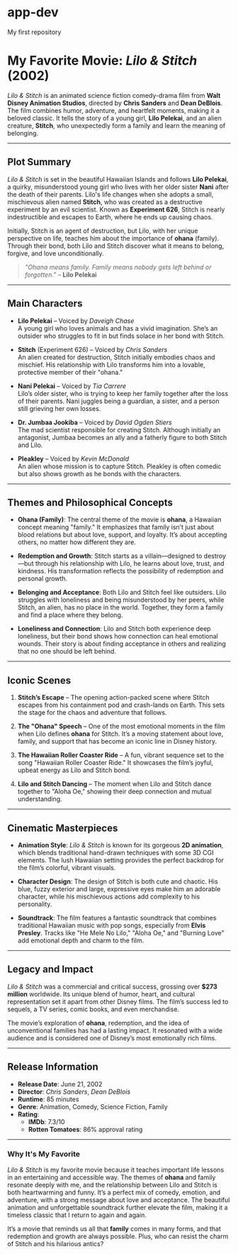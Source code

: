 # app-dev
My first repository
# My Favorite Movie: *Lilo & Stitch* (2002)

*Lilo & Stitch* is an animated science fiction comedy-drama film from **Walt Disney Animation Studios**, directed by **Chris Sanders** and **Dean DeBlois**. The film combines humor, adventure, and heartfelt moments, making it a beloved classic. It tells the story of a young girl, **Lilo Pelekai**, and an alien creature, **Stitch**, who unexpectedly form a family and learn the meaning of belonging.

---

## Plot Summary

*Lilo & Stitch* is set in the beautiful Hawaiian Islands and follows **Lilo Pelekai**, a quirky, misunderstood young girl who lives with her older sister **Nani** after the death of their parents. Lilo's life changes when she adopts a small, mischievous alien named **Stitch**, who was created as a destructive experiment by an evil scientist. Known as **Experiment 626**, Stitch is nearly indestructible and escapes to Earth, where he ends up causing chaos.

Initially, Stitch is an agent of destruction, but Lilo, with her unique perspective on life, teaches him about the importance of **ohana** (family). Through their bond, both Lilo and Stitch discover what it means to belong, forgive, and love unconditionally.

> *"Ohana means family. Family means nobody gets left behind or forgotten."* – **Lilo Pelekai**

---

## Main Characters

- **Lilo Pelekai** – Voiced by *Daveigh Chase*  
  A young girl who loves animals and has a vivid imagination. She’s an outsider who struggles to fit in but finds solace in her bond with Stitch.

- **Stitch** (Experiment 626) – Voiced by *Chris Sanders*  
  An alien created for destruction, Stitch initially embodies chaos and mischief. His relationship with Lilo transforms him into a lovable, protective member of their "ohana."

- **Nani Pelekai** – Voiced by *Tia Carrere*  
  Lilo’s older sister, who is trying to keep her family together after the loss of their parents. Nani juggles being a guardian, a sister, and a person still grieving her own losses.

- **Dr. Jumbaa Jookiba** – Voiced by *David Ogden Stiers*  
  The mad scientist responsible for creating Stitch. Although initially an antagonist, Jumbaa becomes an ally and a fatherly figure to both Stitch and Lilo.

- **Pleakley** – Voiced by *Kevin McDonald*  
  An alien whose mission is to capture Stitch. Pleakley is often comedic but also shows growth as he bonds with the characters.

---

## Themes and Philosophical Concepts

- **Ohana (Family)**: The central theme of the movie is **ohana**, a Hawaiian concept meaning "family." It emphasizes that family isn’t just about blood relations but about love, support, and loyalty. It’s about accepting others, no matter how different they are.

- **Redemption and Growth**: Stitch starts as a villain—designed to destroy—but through his relationship with Lilo, he learns about love, trust, and kindness. His transformation reflects the possibility of redemption and personal growth.

- **Belonging and Acceptance**: Both Lilo and Stitch feel like outsiders. Lilo struggles with loneliness and being misunderstood by her peers, while Stitch, an alien, has no place in the world. Together, they form a family and find a place where they belong.

- **Loneliness and Connection**: Lilo and Stitch both experience deep loneliness, but their bond shows how connection can heal emotional wounds. Their story is about finding acceptance in others and realizing that no one should be left behind.

---

## Iconic Scenes

1. **Stitch’s Escape** – The opening action-packed scene where Stitch escapes from his containment pod and crash-lands on Earth. This sets the stage for the chaos and adventure that follows.

2. **The "Ohana" Speech** – One of the most emotional moments in the film when Lilo defines **ohana** for Stitch. It’s a moving statement about love, family, and support that has become an iconic line in Disney history.

3. **The Hawaiian Roller Coaster Ride** – A fun, vibrant sequence set to the song "Hawaiian Roller Coaster Ride." It showcases the film’s joyful, upbeat energy as Lilo and Stitch bond.

4. **Lilo and Stitch Dancing** – The moment when Lilo and Stitch dance together to "Aloha Oe," showing their deep connection and mutual understanding.

---

## Cinematic Masterpieces

- **Animation Style**: *Lilo & Stitch* is known for its gorgeous **2D animation**, which blends traditional hand-drawn techniques with some 3D CGI elements. The lush Hawaiian setting provides the perfect backdrop for the film’s colorful, vibrant visuals.

- **Character Design**: The design of Stitch is both cute and chaotic. His blue, fuzzy exterior and large, expressive eyes make him an adorable character, while his mischievous actions add complexity to his personality.

- **Soundtrack**: The film features a fantastic soundtrack that combines traditional Hawaiian music with pop songs, especially from **Elvis Presley**. Tracks like "He Mele No Lilo," "Aloha Oe," and "Burning Love" add emotional depth and charm to the film.

---

## Legacy and Impact

*Lilo & Stitch* was a commercial and critical success, grossing over **$273 million** worldwide. Its unique blend of humor, heart, and cultural representation set it apart from other Disney films. The film’s success led to sequels, a TV series, comic books, and even merchandise.

The movie’s exploration of **ohana**, redemption, and the idea of unconventional families has had a lasting impact. It resonated with a wide audience and is considered one of Disney’s most emotionally rich films.

---

## Release Information

- **Release Date**: June 21, 2002
- **Director**: *Chris Sanders*, *Dean DeBlois*
- **Runtime**: 85 minutes
- **Genre**: Animation, Comedy, Science Fiction, Family
- **Rating**:  
  - **IMDb**: 7.3/10  
  - **Rotten Tomatoes**: 86% approval rating

---

### Why It's My Favorite

*Lilo & Stitch* is my favorite movie because it teaches important life lessons in an entertaining and accessible way. The themes of **ohana** and family resonate deeply with me, and the relationship between Lilo and Stitch is both heartwarming and funny. It’s a perfect mix of comedy, emotion, and adventure, with a strong message about love and acceptance. The beautiful animation and unforgettable soundtrack further elevate the film, making it a timeless classic that I return to again and again.

It’s a movie that reminds us all that **family** comes in many forms, and that redemption and growth are always possible. Plus, who can resist the charm of Stitch and his hilarious antics?
